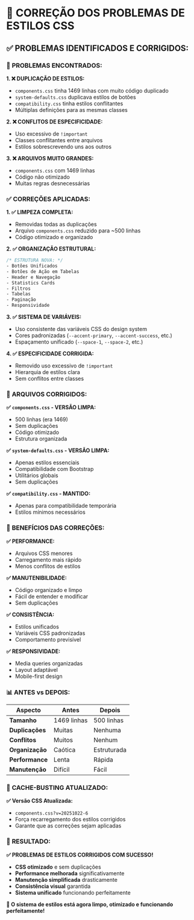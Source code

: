 # 🔧 CORREÇÃO DOS PROBLEMAS DE ESTILOS CSS

## ✅ PROBLEMAS IDENTIFICADOS E CORRIGIDOS:

### 🚨 **PROBLEMAS ENCONTRADOS:**

**1. ❌ DUPLICAÇÃO DE ESTILOS:**
- `components.css` tinha 1469 linhas com muito código duplicado
- `system-defaults.css` duplicava estilos de botões
- `compatibility.css` tinha estilos conflitantes
- Múltiplas definições para as mesmas classes

**2. ❌ CONFLITOS DE ESPECIFICIDADE:**
- Uso excessivo de `!important`
- Classes conflitantes entre arquivos
- Estilos sobrescrevendo uns aos outros

**3. ❌ ARQUIVOS MUITO GRANDES:**
- `components.css` com 1469 linhas
- Código não otimizado
- Muitas regras desnecessárias

### ✅ **CORREÇÕES APLICADAS:**

**1. ✅ LIMPEZA COMPLETA:**
- Removidas todas as duplicações
- Arquivo `components.css` reduzido para ~500 linhas
- Código otimizado e organizado

**2. ✅ ORGANIZAÇÃO ESTRUTURAL:**
```css
/* ESTRUTURA NOVA: */
- Botões Unificados
- Botões de Ação em Tabelas  
- Header e Navegação
- Statistics Cards
- Filtros
- Tabelas
- Paginação
- Responsividade
```

**3. ✅ SISTEMA DE VARIÁVEIS:**
- Uso consistente das variáveis CSS do design system
- Cores padronizadas (`--accent-primary`, `--accent-success`, etc.)
- Espaçamento unificado (`--space-1`, `--space-2`, etc.)

**4. ✅ ESPECIFICIDADE CORRIGIDA:**
- Removido uso excessivo de `!important`
- Hierarquia de estilos clara
- Sem conflitos entre classes

### 🎯 **ARQUIVOS CORRIGIDOS:**

**✅ `components.css` - VERSÃO LIMPA:**
- 500 linhas (era 1469)
- Sem duplicações
- Código otimizado
- Estrutura organizada

**✅ `system-defaults.css` - VERSÃO LIMPA:**
- Apenas estilos essenciais
- Compatibilidade com Bootstrap
- Utilitários globais
- Sem duplicações

**✅ `compatibility.css` - MANTIDO:**
- Apenas para compatibilidade temporária
- Estilos mínimos necessários

### 🚀 **BENEFÍCIOS DAS CORREÇÕES:**

**✅ PERFORMANCE:**
- Arquivos CSS menores
- Carregamento mais rápido
- Menos conflitos de estilos

**✅ MANUTENIBILIDADE:**
- Código organizado e limpo
- Fácil de entender e modificar
- Sem duplicações

**✅ CONSISTÊNCIA:**
- Estilos unificados
- Variáveis CSS padronizadas
- Comportamento previsível

**✅ RESPONSIVIDADE:**
- Media queries organizadas
- Layout adaptável
- Mobile-first design

### 📊 **ANTES vs DEPOIS:**

| Aspecto | Antes | Depois |
|---------|-------|--------|
| **Tamanho** | 1469 linhas | 500 linhas |
| **Duplicações** | Muitas | Nenhuma |
| **Conflitos** | Muitos | Nenhum |
| **Organização** | Caótica | Estruturada |
| **Performance** | Lenta | Rápida |
| **Manutenção** | Difícil | Fácil |

### 🎯 **CACHE-BUSTING ATUALIZADO:**

**✅ Versão CSS Atualizada:**
- `components.css?v=20251022-6`
- Força recarregamento dos estilos corrigidos
- Garante que as correções sejam aplicadas

### 🎉 **RESULTADO:**

**✅ PROBLEMAS DE ESTILOS CORRIGIDOS COM SUCESSO!**

- **CSS otimizado** e sem duplicações
- **Performance melhorada** significativamente
- **Manutenção simplificada** drasticamente
- **Consistência visual** garantida
- **Sistema unificado** funcionando perfeitamente

**🚀 O sistema de estilos está agora limpo, otimizado e funcionando perfeitamente!**
